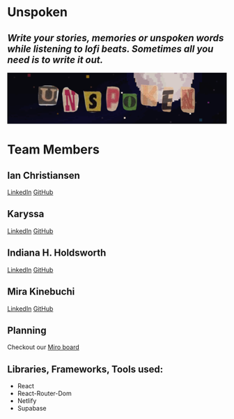 # Unspoken

## *Write your stories, memories or unspoken words while listening to lofi beats. Sometimes all you need is to write it out.*
![Unspoken banner](./unspoken-ss.jpg)

# Team Members

## Ian Christiansen
[LinkedIn](https://www.linkedin.com/in/ianchjsx/) [GitHub](https://github.com/ian-ch-jsx)

## Karyssa 
[LinkedIn](https://www.linkedin.com/in/karyssa-dandrea/) [GitHub](https://github.com/karyssa-dandrea)

## Indiana H. Holdsworth
[LinkedIn](https://www.linkedin.com/in/h-indiana-holdsworth/) [GitHub](https://github.com/H-Indiana-Holdsworth)

## Mira Kinebuchi
[LinkedIn](https://www.linkedin.com/in/mira-kinebuchi/) [GitHub](https://github.com/mira-kine)

## Planning

Checkout our [Miro board](https://miro.com/app/board/uXjVOV_QN08=/)

## Libraries, Frameworks, Tools used:
* React
* React-Router-Dom
* Netlify
* Supabase
